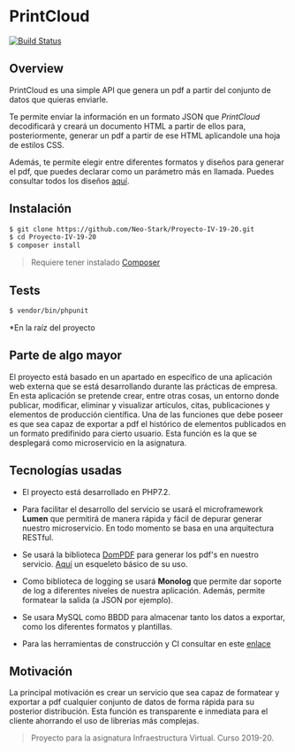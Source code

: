 # PrintCloud

[![Build Status](https://travis-ci.com/Neo-Stark/Proyecto-IV-19-20.svg?branch=master)](https://travis-ci.com/Neo-Stark/Proyecto-IV-19-20)

## Overview

PrintCloud es una simple API que genera un pdf a partir del conjunto de datos que quieras enviarle.

Te permite enviar la información en un formato JSON que *PrintCloud* decodificará y creará un documento HTML a partir de ellos para, posteriormente, generar un pdf a partir de ese HTML aplicandole una hoja de estilos CSS.

Además, te permite elegir entre diferentes formatos y diseños para generar el pdf, que puedes declarar como un parámetro más en llamada. Puedes consultar todos los diseños [aquí](doc/styles).

## Instalación

```bash
$ git clone https://github.com/Neo-Stark/Proyecto-IV-19-20.git
$ cd Proyecto-IV-19-20
$ composer install
```
>Requiere tener instalado [Composer](https://getcomposer.org)

## Tests
```bash
$ vendor/bin/phpunit
```
*En la raíz del proyecto
## Parte de algo mayor

El proyecto está basado en un apartado en específico de una aplicación web externa que se está desarrollando durante las prácticas de empresa. En esta aplicación se pretende crear, entre otras cosas, un entorno donde publicar, modificar, eliminar y visualizar artículos, citas, publicaciones y elementos de producción científica. Una de las funciones que debe poseer es que sea capaz de exportar a pdf el histórico de elementos publicados en un formato predifinido para cierto usuario. Esta función es la que se desplegará como microservicio en la asignatura.

## Tecnologías usadas

- El proyecto está desarrollado en PHP7.2.
- Para facilitar el desarrollo del servicio se usará el microframework **Lumen** que permitirá de manera rápida y fácil de depurar generar nuestro microservicio. En todo momento se basa en una arquitectura RESTful.
- Se usará la biblioteca [DomPDF](https://github.com/dompdf/dompdf) para generar los pdf's en nuestro servicio. [Aquí](https://github.com/dompdf/dompdf#quick-start) un esqueleto básico de su uso.
- Como biblioteca de logging se usará **Monolog** que permite dar soporte de log a diferentes niveles de nuestra aplicación. Además, permite formatear la salida (a JSON por ejemplo).
- Se usara MySQL como BBDD para almacenar tanto los datos a exportar, como los diferentes formatos y plantillas.

- Para las herramientas de construcción y CI consultar en este [enlace](doc/README.md)

## Motivación

La principal motivación es crear un servicio que sea capaz de formatear y exportar a pdf cualquier conjunto de datos de forma rápida para su posterior distribución. Esta función es transparente e inmediata para el cliente ahorrando el uso de librerias más complejas.

> Proyecto para la asignatura Infraestructura Virtual. Curso 2019-20.
